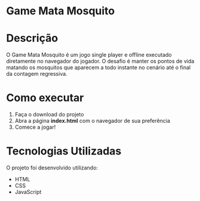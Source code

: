# Game Mata Mosquito

# Descrição
 O Game Mata Mosquito é um jogo single player e offline executado diretamente no navegador do jogador. O desafio é manter os pontos de vida matando os mosquitos que aparecem a todo instante no cenário até o final da contagem regressiva.

# Como executar
1. Faça o download do projeto
2. Abra a página **index.html** com o navegador de sua preferência
3. Comece a jogar!

# Tecnologias Utilizadas
O projeto foi desenvolvido utilizando:
- HTML
- CSS
- JavaScript
